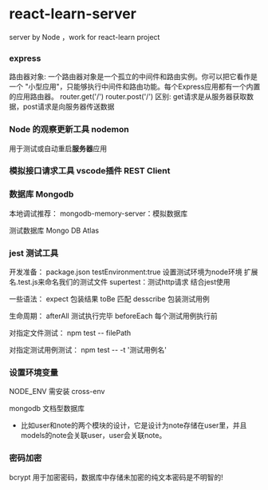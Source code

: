 # react-learn-server
server by Node ，work for react-learn project

### express

路由器对象:
一个路由器对象是一个孤立的中间件和路由实例。你可以把它看作是一个 "小型应用"，只能够执行中间件和路由功能。每个Express应用都有一个内置的应用路由器。
router.get('/')
router.post('/')
区别: get请求是从服务器获取数据，post请求是向服务器传送数据

### Node 的观察更新工具 nodemon
用于测试或自动重启**服务器**应用

### 模拟接口请求工具 vscode插件 REST Client

### 数据库 Mongodb

本地调试推荐：
mongodb-memory-server：模拟数据库

测试数据库 Mongo DB Atlas

### jest 测试工具
开发准备：
package.json testEnvironment:true 设置测试环境为node环境
扩展名.test.js来命名我们的测试文件
supertest：测试http请求 结合jest使用

一些语法：
expect 包装结果
toBe 匹配
desscribe 包装测试用例

生命周期：
afterAll 测试执行完毕
beforeEach 每个测试用例执行前

对指定文件测试：
npm test -- filePath

对指定测试用例测试：
npm test -- -t '测试用例名'

### 设置环境变量
NODE_ENV 需安装 cross-env

mongodb 文档型数据库
- 比如user和note的两个模块的设计，它是设计为note存储在user里，并且models的note会关联user，user会关联note。

### 密码加密
bcrypt 用于加密密码，数据库中存储未加密的纯文本密码是不明智的!